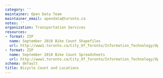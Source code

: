 ```yaml
---
category: ''
maintainer: Open Data Team
maintainer_email: opendata@toronto.ca
notes: ''
organization: Transportation Services
resources:
- format: ZIP
  name: September 2010 Bike Count Shapefiles
  url: http://www1.toronto.ca/City_Of_Toronto/Information_Technology/Open_Data/Data_Sets/Assets/Files/Bike_Count_Shapefiles.zip
- format: ZIP
  name: September 2010 Bike Count Spreadsheets
  url: http://www1.toronto.ca/City_Of_Toronto/Information_Technology/Open_Data/Data_Sets/Assets/Files/Bike_Count_Spreadsheets.zip
schema: default
title: Bicycle Count and Locations
---
```

